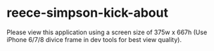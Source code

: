 # reece-simpson-kick-about

Please view this application using a screen size of 375w x 667h (Use iPhone 6/7/8 divice frame in dev tools for best view quality).
